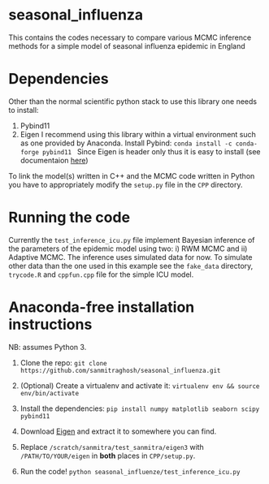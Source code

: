 # seasonal_influenza
This contains the codes necessary to compare various MCMC inference methods for a simple model of seasonal influenza epidemic in England

# Dependencies 
Other than the normal scientific python stack to use this library one needs to install:
1) Pybind11
2) Eigen
I recommend using this library within a virtual environment such as one provided by Anaconda. 
Install Pybind:
`conda install -c conda-forge pybind11 `
Since Eigen is header only thus it is easy to install (see documentaion [here](http://eigen.tuxfamily.org/index.php?title=Main_Page#Download))

To link the model(s) written in C++ and the MCMC code written in Python you have to appropriately modify the `setup.py` file in the `CPP` directory.
# Running the code
Currently the `test_inference_icu.py` file implement Bayesian inference of the parameters of the epidemic model using two: i) RWM MCMC and ii) Adaptive MCMC. The inference uses simulated data for now. To simulate other data than the one used in this example see the `fake_data` directory, `trycode.R` and `cppfun.cpp` file for the simple ICU model.

# Anaconda-free installation instructions
NB: assumes Python 3.

1. Clone the repo:
```git clone https://github.com/sanmitraghosh/seasonal_influenza.git```

1. (Optional) Create a virtualenv and activate it:
```virtualenv env && source env/bin/activate```

1. Install the dependencies:
```pip install numpy matplotlib seaborn scipy pybind11```

1. Download [Eigen](http://eigen.tuxfamily.org/index.php?title=Main_Page) and extract it to somewhere you can find.

1. Replace `/scratch/sanmitra/test_sanmitra/eigen3` with `/PATH/TO/YOUR/eigen` in **both** places in `CPP/setup.py`.

1. Run the code!
```python seasonal_influenze/test_inference_icu.py```
